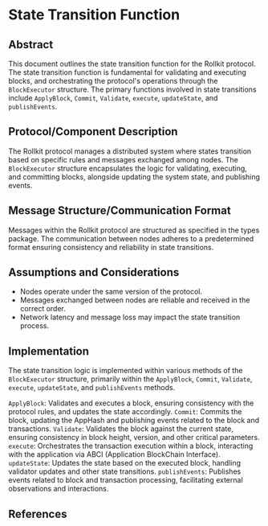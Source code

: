 # State Transition Function

## Abstract

This document outlines the state transition function for the Rollkit protocol. The state transition function is fundamental for validating and executing blocks, and orchestrating the protocol's operations through the `BlockExecutor` structure. The primary functions involved in state transitions include `ApplyBlock`, `Commit`, `Validate`, `execute`, `updateState`, and `publishEvents`.

## Protocol/Component Description

The Rollkit protocol manages a distributed system where states transition based on specific rules and messages exchanged among nodes. The `BlockExecutor` structure encapsulates the logic for validating, executing, and committing blocks, alongside updating the system state, and publishing events.

## Message Structure/Communication Format

Messages within the Rollkit protocol are structured as specified in the types package. The communication between nodes adheres to a predetermined format ensuring consistency and reliability in state transitions.

## Assumptions and Considerations

* Nodes operate under the same version of the protocol.
* Messages exchanged between nodes are reliable and received in the correct order.
* Network latency and message loss may impact the state transition process.

## Implementation

The state transition logic is implemented within various methods of the `BlockExecutor` structure, primarily within the `ApplyBlock`, `Commit`, `Validate`, `execute`, `updateState`, and `publishEvents` methods.

`ApplyBlock`: Validates and executes a block, ensuring consistency with the protocol rules, and updates the state accordingly.
`Commit`: Commits the block, updating the AppHash and publishing events related to the block and transactions.
`Validate`: Validates the block against the current state, ensuring consistency in block height, version, and other critical parameters.
`execute`: Orchestrates the transaction execution within a block, interacting with the application via ABCI (Application BlockChain Interface).
`updateState`: Updates the state based on the executed block, handling validator updates and other state transitions.
`publishEvents`: Publishes events related to block and transaction processing, facilitating external observations and interactions.

## References

